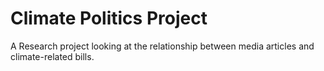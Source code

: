 # Climate Politics Project

A Research project looking at the relationship between media articles and climate-related bills.
